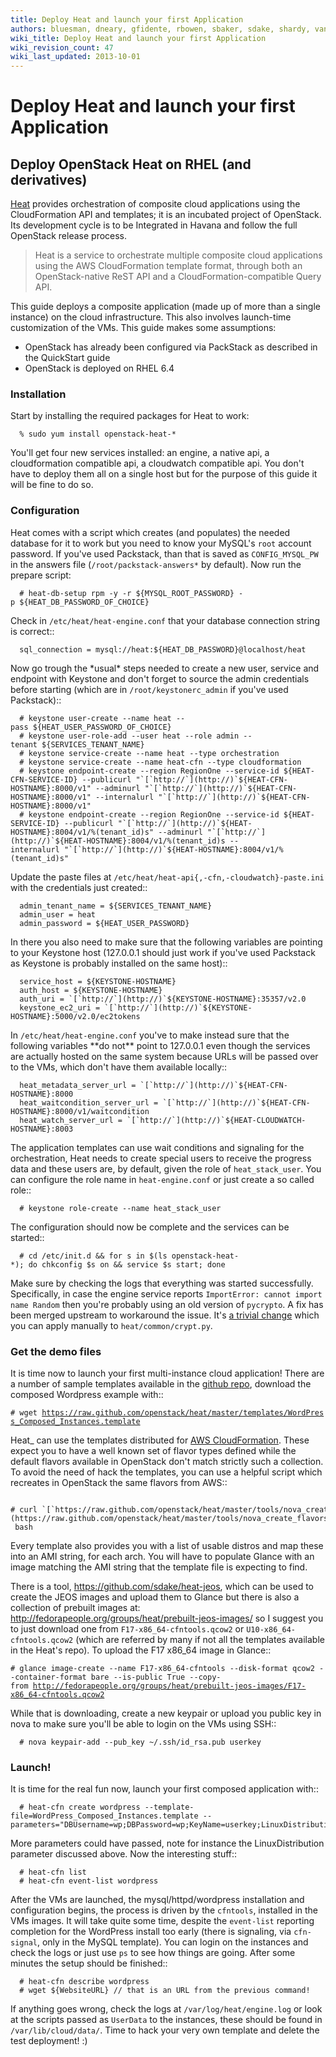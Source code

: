 ```yaml
---
title: Deploy Heat and launch your first Application
authors: bluesman, dneary, gfidente, rbowen, sbaker, sdake, shardy, vaneldik, zaneb
wiki_title: Deploy Heat and launch your first Application
wiki_revision_count: 47
wiki_last_updated: 2013-10-01
---
```


# Deploy Heat and launch your first Application

## Deploy OpenStack Heat on RHEL (and derivatives)

[Heat](http://wiki.openstack.org/wiki/Heat) provides orchestration of composite cloud applications using the CloudFormation API and templates; it is an incubated project of OpenStack. Its development cycle is to be Integrated in Havana and follow the full OpenStack release process.

> Heat is a service to orchestrate multiple composite cloud applications using the AWS CloudFormation template format, through both an OpenStack-native ReST API and a CloudFormation-compatible Query API.

This guide deploys a composite application (made up of more than a single instance) on the cloud infrastructure. This also involves launch-time customization of the VMs. This guide makes some assumptions:

*   OpenStack has already been configured via PackStack as described in the QuickStart guide
*   OpenStack is deployed on RHEL 6.4

### Installation

Start by installing the required packages for Heat to work:

      % sudo yum install openstack-heat-*

You'll get four new services installed: an engine, a native api, a cloudformation compatible api, a cloudwatch compatible api. You don't have to deploy them all on a single host but for the purpose of this guide it will be fine to do so.

### Configuration

Heat comes with a script which creates (and populates) the needed database for it to work but you need to know your MySQL's `root` account password. If you've used Packstack, than that is saved as `CONFIG_MYSQL_PW` in the answers file (`/root/packstack-answers*` by default). Now run the prepare script:

      # heat-db-setup rpm -y -r ${MYSQL_ROOT_PASSWORD} -p ${HEAT_DB_PASSWORD_OF_CHOICE}

Check in `/etc/heat/heat-engine.conf` that your database connection string is correct::

      sql_connection = mysql://heat:${HEAT_DB_PASSWORD}@localhost/heat

Now go trough the \*usual\* steps needed to create a new user, service and endpoint with Keystone and don't forget to source the admin credentials before starting (which are in `/root/keystonerc_admin` if you've used Packstack)::

      # keystone user-create --name heat --pass ${HEAT_USER_PASSWORD_OF_CHOICE}
      # keystone user-role-add --user heat --role admin --tenant ${SERVICES_TENANT_NAME}
      # keystone service-create --name heat --type orchestration
      # keystone service-create --name heat-cfn --type cloudformation
      # keystone endpoint-create --region RegionOne --service-id ${HEAT-CFN-SERVICE-ID} --publicurl "`[`http://`](http://)`${HEAT-CFN-HOSTNAME}:8000/v1" --adminurl "`[`http://`](http://)`${HEAT-CFN-HOSTNAME}:8000/v1" --internalurl "`[`http://`](http://)`${HEAT-CFN-HOSTNAME}:8000/v1"
      # keystone endpoint-create --region RegionOne --service-id ${HEAT-SERVICE-ID} --publicurl "`[`http://`](http://)`${HEAT-HOSTNAME}:8004/v1/%(tenant_id)s" --adminurl "`[`http://`](http://)`${HEAT-HOSTNAME}:8004/v1/%(tenant_id)s --internalurl "`[`http://`](http://)`${HEAT-HOSTNAME}:8004/v1/%(tenant_id)s"

Update the paste files at `/etc/heat/heat-api{,-cfn,-cloudwatch}-paste.ini` with the credentials just created::

      admin_tenant_name = ${SERVICES_TENANT_NAME}
      admin_user = heat
      admin_password = ${HEAT_USER_PASSWORD}

In there you also need to make sure that the following variables are pointing to your Keystone host (127.0.0.1 should just work if you've used Packstack as Keystone is probably installed on the same host)::

      service_host = ${KEYSTONE-HOSTNAME}
      auth_host = ${KEYSTONE-HOSTNAME}
      auth_uri = `[`http://`](http://)`${KEYSTONE-HOSTNAME}:35357/v2.0
      keystone_ec2_uri = `[`http://`](http://)`${KEYSTONE-HOSTNAME}:5000/v2.0/ec2tokens

In `/etc/heat/heat-engine.conf` you've to make instead sure that the following variables \*\*do not\*\* point to 127.0.0.1 even though the services are actually hosted on the same system because URLs will be passed over to the VMs, which don't have them available locally::

      heat_metadata_server_url = `[`http://`](http://)`${HEAT-CFN-HOSTNAME}:8000
      heat_waitcondition_server_url = `[`http://`](http://)`${HEAT-CFN-HOSTNAME}:8000/v1/waitcondition
      heat_watch_server_url = `[`http://`](http://)`${HEAT-CLOUDWATCH-HOSTNAME}:8003

The application templates can use wait conditions and signaling for the orchestration, Heat needs to create special users to receive the progress data and these users are, by default, given the role of `heat_stack_user`. You can configure the role name in `heat-engine.conf` or just create a so called role::

      # keystone role-create --name heat_stack_user

The configuration should now be complete and the services can be started::

      # cd /etc/init.d && for s in $(ls openstack-heat-*); do chkconfig $s on && service $s start; done

Make sure by checking the logs that everything was started successfully. Specifically, in case the engine service reports `ImportError: cannot import name Random` then you're probably using an old version of `pycrypto`. A fix has been merged upstream to workaround the issue. It's [a trivial change](https://review.openstack.org/#/c/26759/) which you can apply manually to `heat/common/crypt.py`.

### Get the demo files

It is time now to launch your first multi-instance cloud application! There are a number of sample templates available in the [github repo](https://github.com/openstack/heat), download the composed Wordpress example with::

`# wget `[`https://raw.github.com/openstack/heat/master/templates/WordPress_Composed_Instances.template`](https://raw.github.com/openstack/heat/master/templates/WordPress_Composed_Instances.template)

Heat_ can use the templates distributed for [AWS CloudFormation](http://aws.amazon.com/cloudformation/). These expect you to have a well known set of flavor types defined while the default flavors available in OpenStack don't match strictly such a collection. To avoid the need of hack the templates, you can use a helpful script which recreates in OpenStack the same flavors from AWS::

      # curl `[`https://raw.github.com/openstack/heat/master/tools/nova_create_flavors.sh`](https://raw.github.com/openstack/heat/master/tools/nova_create_flavors.sh)` | bash

Every template also provides you with a list of usable distros and map these into an AMI string, for each arch. You will have to populate Glance with an image matching the AMI string that the template file is expecting to find.

There is a tool, <https://github.com/sdake/heat-jeos>, which can be used to create the JEOS images and upload them to Glance but there is also a collection of prebuilt images at: <http://fedorapeople.org/groups/heat/prebuilt-jeos-images/> so I suggest you to just download one from `F17-x86_64-cfntools.qcow2` or `U10-x86_64-cfntools.qcow2` (which are referred by many if not all the templates available in the Heat's repo). To upload the F17 x86_64 image in Glance::

`# glance image-create --name F17-x86_64-cfntools --disk-format qcow2 --container-format bare --is-public True --copy-from `[`http://fedorapeople.org/groups/heat/prebuilt-jeos-images/F17-x86_64-cfntools.qcow2`](http://fedorapeople.org/groups/heat/prebuilt-jeos-images/F17-x86_64-cfntools.qcow2)

While that is downloading, create a new keypair or upload you public key in nova to make sure you'll be able to login on the VMs using SSH::

      # nova keypair-add --pub_key ~/.ssh/id_rsa.pub userkey

### Launch!

It is time for the real fun now, launch your first composed application with::

      # heat-cfn create wordpress --template-file=WordPress_Composed_Instances.template --parameters="DBUsername=wp;DBPassword=wp;KeyName=userkey;LinuxDistribution=F17"

More parameters could have passed, note for instance the LinuxDistribution parameter discussed above. Now the interesting stuff::

      # heat-cfn list
      # heat-cfn event-list wordpress

After the VMs are launched, the mysql/httpd/wordpress installation and configuration begins, the process is driven by the `cfntools`, installed in the VMs images. It will take quite some time, despite the `event-list` reporting completion for the WordPress install too early (there is signaling, via `cfn-signal`, only in the MySQL template). You can login on the instances and check the logs or just use `ps` to see how things are going. After some minutes the setup should be finished::

      # heat-cfn describe wordpress
      # wget ${WebsiteURL} // that is an URL from the previous command!

If anything goes wrong, check the logs at `/var/log/heat/engine.log` or look at the scripts passed as `UserData` to the instances, these should be found in `/var/lib/cloud/data/`. Time to hack your very own template and delete the test deployment! :)
